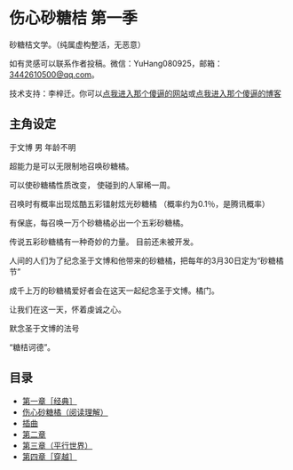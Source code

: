 # 伤心砂糖桔 第一季

砂糖桔文学。（纯属虚构整活，无恶意）

如有灵感可以联系作者投稿。微信：YuHang080925，邮箱：3442610500@qq.com。

技术支持：李梓迁。你可以[点我进入那个傻逼的网站](https://liziqian.net)或[点我进入那个傻逼的博客](https://blog.liziqian.net)

## 主角设定

于文博 男 年龄不明

超能力是可以无限制地召唤砂糖橘。

可以使砂糖橘性质改变，
使碰到的人窜稀一周。

召唤时有概率出现炫酷五彩镭射炫光砂糖橘
（概率约为0.1％，是腾讯概率）

有保底，每召唤一万个砂糖橘必出一个五彩砂糖橘。

传说五彩砂糖橘有一种奇妙的力量。
目前还未被开发。

人间的人们为了纪念圣于文博和他带来的砂糖橘，把每年的3月30日定为“砂糖橘节”

成千上万的砂糖橘爱好者会在这天一起纪念圣于文博。橘门。

让我们在这一天，怀着虔诚之心。

默念圣于文博的法号

“糖桔诃德”。

## 目录

- [第一章［经典］](/chapter1)
- [伤心砂糖橘（阅读理解）](/reading)
- [插曲](/chaqu)
- [第二章](/chapter2)
- [第三章（平行世界）](/chapter3)
- [第四章［穿越］](/chapter4)
